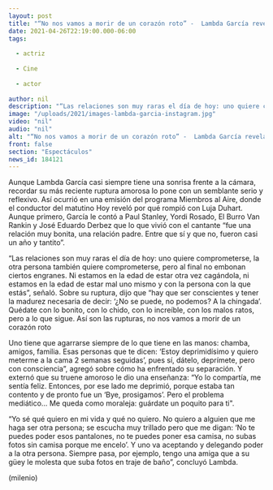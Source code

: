 ```yaml
---
layout: post
title: "“No nos vamos a morir de un corazón roto” -  Lambda García revela por qué rompió con Luja Duhart"
date: 2021-04-26T22:19:00.000-06:00
tags:
  
  - actriz
  
  - Cine
  
  - actor
  
author: nil
description: "“Las relaciones son muy raras el día de hoy: uno quiere comprometerse, la otra persona también quiere comprometerse, pero al final no embonan ciertos engranes, dijo el conductor en el programa 'Miembros al Aire'. "
image: "/uploads/2021/images-lambda-garcia-instagram.jpg"
video: "nil"
audio: "nil"
alt: "“No nos vamos a morir de un corazón roto” -  Lambda García revela por qué rompió con Luja Duhart"
front: false
section: "Espectáculos"
news_id: 184121
---
```


Aunque Lambda García casi siempre tiene una sonrisa frente a la cámara, recordar su más reciente ruptura amorosa lo pone con un semblante serio y reflexivo. Así ocurrió en una emisión del programa Miembros al Aire, donde el conductor del matutino Hoy reveló por qué rompió con Luja Duhart. Aunque primero, García le contó a Paul Stanley, Yordi Rosado, El Burro Van Rankin y José Eduardo Derbez que lo que vivió con el cantante “fue una relación muy bonita, una relación padre. Entre que sí y que no, fueron casi un año y tantito”. 

“Las relaciones son muy raras el día de hoy: uno quiere comprometerse, la otra persona también quiere comprometerse, pero al final no embonan ciertos engranes. Ni estamos en la edad de estar otra vez cagándola, ni estamos en la edad de estar mal uno mismo y con la persona con la que estás”, señaló. Sobre su ruptura, dijo que “hay que ser conscientes y tener la madurez necesaria de decir: ‘¿No se puede, no podemos? A la chingada’. Quédate con lo bonito, con lo chido, con lo increíble, con los malos ratos, pero a lo que sigue. Así son las rupturas, no nos vamos a morir de un corazón roto 

Uno tiene que agarrarse siempre de lo que tiene en las manos: chamba, amigos, familia. Esas personas que te dicen: ‘Estoy deprimidísimo y quiero meterme a la cama 2 semanas seguidas’, pues sí, dátelo, deprímete, pero con consciencia”, agregó sobre cómo ha enfrentado su separación. Y externó que su truene amoroso le dio una enseñanza: “Yo lo compartía, me sentía feliz. Entonces, por ese lado me deprimió, porque estaba tan contento y de pronto fue un ‘Bye, prosigamos’. Pero el problema mediático… Me queda como moraleja: guárdate un poquito para ti". 

“Yo sé qué quiero en mi vida y qué no quiero. No quiero a alguien que me haga ser otra persona; se escucha muy trillado pero que me digan: ‘No te puedes poder esos pantalones, no te puedes poner esa camisa, no subas fotos sin camisa porque me encelo’. Y uno va aceptando y delegando poder a la otra persona. Siempre pasa, por ejemplo, tengo una amiga que a su güey le molesta que suba fotos en traje de baño”, concluyó Lambda. 

(milenio)